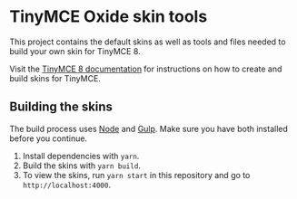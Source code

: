 # TinyMCE Oxide skin tools
This project contains the default skins as well as tools and files needed to build your own skin for TinyMCE 8.

Visit the [TinyMCE 8 documentation](https://www.tiny.cloud/docs/tinymce/8/creating-a-skin/) for instructions on how to create and build skins for TinyMCE.

## Building the skins
The build process uses [Node](http://nodejs.org/) and [Gulp](http://gulpjs.com/). Make sure you have both installed before you continue.

1. Install dependencies with `yarn`.
2. Build the skins with `yarn build`.
3. To view the skins, run `yarn start` in this repository and go to `http://localhost:4000`.

